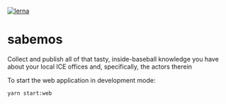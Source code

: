 [![lerna](https://img.shields.io/badge/maintained%20with-lerna-cc00ff.svg)](https://lerna.js.org/)

# sabemos

Collect and publish all of that tasty, inside-baseball knowledge you have about your local ICE offices and, specifically, the actors therein

To start the web application in development mode:

```
yarn start:web
```

